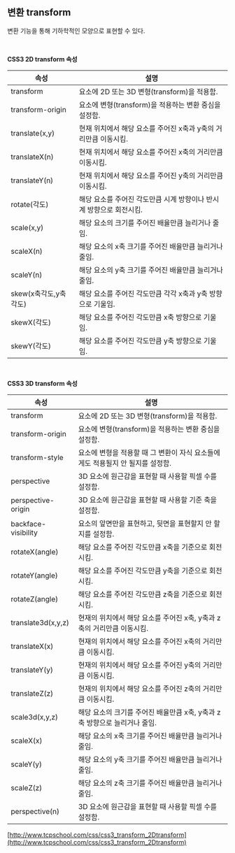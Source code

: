 ## 변환 transform

변환 기능을 통해 기하학적인 모양으로 표현할 수 있다. 


<br/>


**CSS3 2D transform 속성**

| 속성 | 설명 |
| --- | --- |
| transform | 요소에 2D 또는 3D 변형(transform)을 적용함. |
| transform-origin | 요소에 변형(transform)을 적용하는 변환 중심을 설정함. |
| translate(x,y) | 현재 위치에서 해당 요소를 주어진 x축과 y축의 거리만큼 이동시킴. |
| translateX(n) | 현재 위치에서 해당 요소를 주어진 x축의 거리만큼 이동시킴. |
| translateY(n) | 현재 위치에서 해당 요소를 주어진 y축의 거리만큼 이동시킴. |
| rotate(각도) | 해당 요소를 주어진 각도만큼 시계 방향이나 반시계 방향으로 회전시킴. |
| scale(x,y) | 해당 요소의 크기를 주어진 배율만큼 늘리거나 줄임. |
| scaleX(n) | 해당 요소의 x축 크기를 주어진 배율만큼 늘리거나 줄임. |
| scaleY(n) | 해당 요소의 y축 크기를 주어진 배율만큼 늘리거나 줄임. |
| skew(x축각도,y축각도) | 해당 요소를 주어진 각도만큼 각각 x축과 y축 방향으로 기울임. |
| skewX(각도) | 해당 요소를 주어진 각도만큼 x축 방향으로 기울임. |
| skewY(각도) | 해당 요소를 주어진 각도만큼 y축 방향으로 기울임. |


<br/>


**CSS3 3D transform 속성**

| 속성 | 설명 |
| --- | --- |
| transform | 요소에 2D 또는 3D 변형(transform)을 적용함. |
| transform-origin | 요소에 변형(transform)을 적용하는 변환 중심을 설정함. |
| transform-style | 요소에 변형을 적용할 때 그 변환이 자식 요소들에게도 적용될지 안 될지를 설정함. |
| perspective | 3D 요소에 원근감을 표현할 때 사용할 픽셀 수를 설정함. |
| perspective-origin | 3D 요소에 원근감을 표현할 때 사용할 기준 축을 설정함. |
| backface-visibility | 요소의 앞면만을 표현하고, 뒷면을 표현할지 안 할지를 설정함. |
| rotateX(angle) | 해당 요소를 주어진 각도만큼 x축을 기준으로 회전시킴. |
| rotateY(angle) | 해당 요소를 주어진 각도만큼 y축을 기준으로 회전시킴. |
| rotateZ(angle) | 해당 요소를 주어진 각도만큼 z축을 기준으로 회전시킴. |
| translate3d(x,y,z) | 현재의 위치에서 해당 요소를 주어진 x축, y축과 z축의 거리만큼 이동시킴. |
| translateX(x) | 현재의 위치에서 해당 요소를 주어진 x축의 거리만큼 이동시킴. |
| translateY(y) | 현재의 위치에서 해당 요소를 주어진 y축의 거리만큼 이동시킴. |
| translateZ(z) | 현재의 위치에서 해당 요소를 주어진 z축의 거리만큼 이동시킴. |
| scale3d(x,y,z) | 해당 요소의 크기를 주어진 배율만큼 x축, y축과 z축 방향으로 늘리거나 줄임. |
| scaleX(x) | 해당 요소의 x축 크기를 주어진 배율만큼 늘리거나 줄임. |
| scaleY(y) | 해당 요소의 y축 크기를 주어진 배율만큼 늘리거나 줄임. |
| scaleZ(z) | 해당 요소의 z축 크기를 주어진 배율만큼 늘리거나 줄임. |
| perspective(n) | 3D 요소에 원근감을 표현할 때 사용할 픽셀 수를 설정함. |


[http://www.tcpschool.com/css/css3_transform_2Dtransform](http://www.tcpschool.com/css/css3_transform_2Dtransform)

